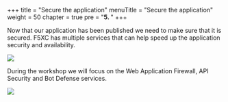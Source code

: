 +++
title = "Secure the application"
menuTitle = "Secure the application"
weight = 50
chapter = true
pre = "<b>5. </b>"
+++

Now that our application has been published we need to make sure that it is secured.
F5XC has multiple services that can help speed up the application security and availability.

![](/images/misc/secservices.png)


During the workshop we will focus on the Web Application Firewall, API Security and Bot Defense services.

![](/images/diagrams/Slide2.PNG)